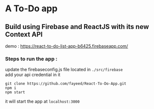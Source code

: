# A To-Do app

## Build using Firebase and ReactJS with its new Context API

demo : https://react-to-do-list-app-b6425.firebaseapp.com/


### Steps to run the app :
update the firebaseconfig.js file located in `./src/firebase`<br/>
add your api credential in it <br/>

`git clone https://github.com/fayeed/React-To-Do-App.git`<br/>
`npm i`<br/>
`npm start`<br/>

it will start the app at `localhost:3000`